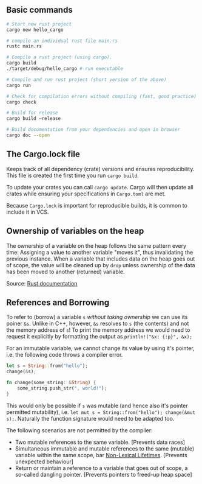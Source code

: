 ## Basic commands

```bash
# Start new rust project
cargo new hello_cargo

# compile an individual rust file main.rs
rustc main.rs 

# Compile a rust project (using cargo). 
cargo build
./target/debug/hello_cargo # run executable

# Compile and run rust project (short version of the above)
cargo run

# Check for compilation errors without compiling (fast, good practice)
cargo check

# Build for release
cargo build —release

# Build documentation from your dependencies and open in browser
cargo doc --open
```

## The Cargo.lock file
Keeps track of all dependency (crate) versions and ensures reproducibility. This file is created the first time you run `cargo build`. 

To update your crates you can call `cargo update`. Cargo will then update all crates while ensuring your specifications in `Cargo.toml` are met.

Because `Cargo.lock` is important for reproducible builds, it is common to include it in VCS.

## Ownership of variables on the heap

The ownership of a variable on the heap follows the same pattern every time: Assigning a value to another variable "moves it", thus invalidating the previous instance. When a variable that includes data on the heap goes out of scope, the value will be cleaned up by `drop` unless ownership of the data has been moved to another (returned) variable. 

Source: [Rust documentation](https://doc.rust-lang.org/book/ch04-01-what-is-ownership.html)

## References and Borrowing

To refer to (borrow) a variable `s` *without taking ownership* we can use its poiner `&s`. Unlike in C++, however, `&s` resolves to `s` (the contents) and not the memory address of `s`! To print the memory address we would need to request it explicitly by formatting the output as `println!("&x: {:p}", &x);` 

For an immutable variable, we cannot change its value by using it's pointer, i.e. the following code throws a compiler error.

```Rust
let s = String::from("hello");
change(&s); 

fn change(some_string: &String) {
    some_string.push_str(", world!");
}
```

This would only be possible if `s` was mutable (and hence also it's pointer permitted mutability), i.e. `let mut s = String::from("hello"); change(&mut s);`. Naturally the function signature would need to be adapted too.

The following scenarios are not permitted by the compiler:
- Two mutable references to the same variable. [Prevents data races]
- Simultaneous immutable and mutable references to the same (mutable) variable within the same scope, bar [Non-Lexical Lifetimes](https://blog.rust-lang.org/2018/12/06/Rust-1.31-and-rust-2018.html#non-lexical-lifetimes). [Prevents unexpected behaviour]
- Return or maintain a reference to a variable that goes out of scope, a so-called dangling pointer. [Prevents pointers to freed-up heap space]


